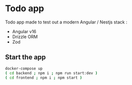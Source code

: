 # Todo app

Todo app made to test out a modern Angular / Nestjs stack :

- Angular v16
- Drizzle ORM
- Zod

## Start the app

```bash
docker-compose up
( cd backend ; npm i ; npm run start:dev )
( cd frontend ; npm i ; npm start )
```
